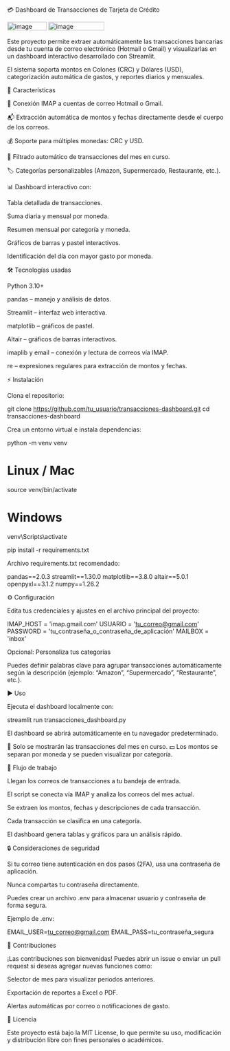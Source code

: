 💳 Dashboard de Transacciones de Tarjeta de Crédito

<img width="92" height="20" alt="image" src="https://github.com/user-attachments/assets/a9f2ac94-e32d-49b1-bf83-9d2fb6e62889" /> <img width="130" height="20" alt="image" src="https://github.com/user-attachments/assets/52bb8d2d-a4df-41fa-9ad0-c94909c7b928" />



Este proyecto permite extraer automáticamente las transacciones bancarias desde tu cuenta de correo electrónico (Hotmail o Gmail) y visualizarlas en un dashboard interactivo desarrollado con Streamlit.

El sistema soporta montos en Colones (CRC) y Dólares (USD), categorización automática de gastos, y reportes diarios y mensuales.

📝 Características

🔗 Conexión IMAP a cuentas de correo Hotmail o Gmail.

📬 Extracción automática de montos y fechas directamente desde el cuerpo de los correos.

💰 Soporte para múltiples monedas: CRC y USD.

📆 Filtrado automático de transacciones del mes en curso.

🏷 Categorías personalizables (Amazon, Supermercado, Restaurante, etc.).

📊 Dashboard interactivo con:

Tabla detallada de transacciones.

Suma diaria y mensual por moneda.

Resumen mensual por categoría y moneda.

Gráficos de barras y pastel interactivos.

Identificación del día con mayor gasto por moneda.

🛠 Tecnologías usadas

Python 3.10+

pandas
 – manejo y análisis de datos.

Streamlit
 – interfaz web interactiva.

matplotlib
 – gráficos de pastel.

Altair
 – gráficos de barras interactivos.

imaplib y email – conexión y lectura de correos vía IMAP.

re – expresiones regulares para extracción de montos y fechas.

⚡ Instalación

Clona el repositorio:

git clone https://github.com/tu_usuario/transacciones-dashboard.git
cd transacciones-dashboard


Crea un entorno virtual e instala dependencias:

python -m venv venv
# Linux / Mac
source venv/bin/activate
# Windows
venv\Scripts\activate

pip install -r requirements.txt


Archivo requirements.txt recomendado:

pandas==2.0.3
streamlit==1.30.0
matplotlib==3.8.0
altair==5.0.1
openpyxl==3.1.2
numpy==1.26.2

⚙️ Configuración

Edita tus credenciales y ajustes en el archivo principal del proyecto:

IMAP_HOST = 'imap.gmail.com'
USUARIO = 'tu_correo@gmail.com'
PASSWORD = 'tu_contraseña_o_contraseña_de_aplicación'
MAILBOX = 'inbox'

Opcional: Personaliza tus categorías

Puedes definir palabras clave para agrupar transacciones automáticamente según la descripción (ejemplo: “Amazon”, “Supermercado”, “Restaurante”, etc.).

▶️ Uso

Ejecuta el dashboard localmente con:

streamlit run transacciones_dashboard.py


El dashboard se abrirá automáticamente en tu navegador predeterminado.

📅 Solo se mostrarán las transacciones del mes en curso.
💵 Los montos se separan por moneda y se pueden visualizar por categoría.

🔄 Flujo de trabajo

Llegan los correos de transacciones a tu bandeja de entrada.

El script se conecta vía IMAP y analiza los correos del mes actual.

Se extraen los montos, fechas y descripciones de cada transacción.

Cada transacción se clasifica en una categoría.

El dashboard genera tablas y gráficos para un análisis rápido.

🔒 Consideraciones de seguridad

Si tu correo tiene autenticación en dos pasos (2FA), usa una contraseña de aplicación.

Nunca compartas tu contraseña directamente.

Puedes crear un archivo .env para almacenar usuario y contraseña de forma segura.

Ejemplo de .env:

EMAIL_USER=tu_correo@gmail.com
EMAIL_PASS=tu_contraseña_segura

🤝 Contribuciones

¡Las contribuciones son bienvenidas!
Puedes abrir un issue o enviar un pull request si deseas agregar nuevas funciones como:

Selector de mes para visualizar periodos anteriores.

Exportación de reportes a Excel o PDF.

Alertas automáticas por correo o notificaciones de gasto.

📄 Licencia

Este proyecto está bajo la MIT License, lo que permite su uso, modificación y distribución libre con fines personales o académicos.
